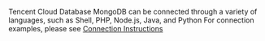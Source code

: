 Tencent Cloud Database MongoDB can be connected through a variety of languages, such as Shell, PHP, Node.js, Java, and Python
For connection examples, please see [Connection Instructions](https://www.qcloud.com/document/product/240/3563)
